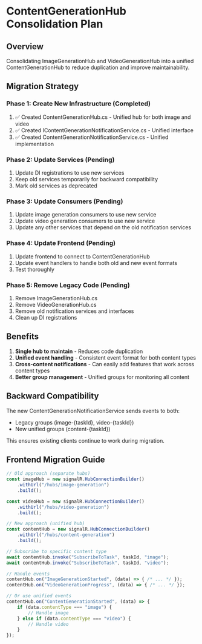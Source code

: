 # ContentGenerationHub Consolidation Plan

## Overview
Consolidating ImageGenerationHub and VideoGenerationHub into a unified ContentGenerationHub to reduce duplication and improve maintainability.

## Migration Strategy

### Phase 1: Create New Infrastructure (Completed)
1. ✅ Created ContentGenerationHub.cs - Unified hub for both image and video
2. ✅ Created IContentGenerationNotificationService.cs - Unified interface
3. ✅ Created ContentGenerationNotificationService.cs - Unified implementation

### Phase 2: Update Services (Pending)
1. Update DI registrations to use new services
2. Keep old services temporarily for backward compatibility
3. Mark old services as deprecated

### Phase 3: Update Consumers (Pending)
1. Update image generation consumers to use new service
2. Update video generation consumers to use new service
3. Update any other services that depend on the old notification services

### Phase 4: Update Frontend (Pending)
1. Update frontend to connect to ContentGenerationHub
2. Update event handlers to handle both old and new event formats
3. Test thoroughly

### Phase 5: Remove Legacy Code (Pending)
1. Remove ImageGenerationHub.cs
2. Remove VideoGenerationHub.cs
3. Remove old notification services and interfaces
4. Clean up DI registrations

## Benefits
1. **Single hub to maintain** - Reduces code duplication
2. **Unified event handling** - Consistent event format for both content types
3. **Cross-content notifications** - Can easily add features that work across content types
4. **Better group management** - Unified groups for monitoring all content

## Backward Compatibility
The new ContentGenerationNotificationService sends events to both:
- Legacy groups (image-{taskId}, video-{taskId})
- New unified groups (content-{taskId})

This ensures existing clients continue to work during migration.

## Frontend Migration Guide
```javascript
// Old approach (separate hubs)
const imageHub = new signalR.HubConnectionBuilder()
    .withUrl("/hubs/image-generation")
    .build();

const videoHub = new signalR.HubConnectionBuilder()
    .withUrl("/hubs/video-generation")
    .build();

// New approach (unified hub)
const contentHub = new signalR.HubConnectionBuilder()
    .withUrl("/hubs/content-generation")
    .build();

// Subscribe to specific content type
await contentHub.invoke("SubscribeToTask", taskId, "image");
await contentHub.invoke("SubscribeToTask", taskId, "video");

// Handle events
contentHub.on("ImageGenerationStarted", (data) => { /* ... */ });
contentHub.on("VideoGenerationProgress", (data) => { /* ... */ });

// Or use unified events
contentHub.on("ContentGenerationStarted", (data) => {
    if (data.contentType === "image") {
        // Handle image
    } else if (data.contentType === "video") {
        // Handle video
    }
});
```